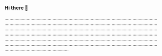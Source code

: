 ### Hi there 👋

............................................................................................................................................................................................................................................................................................................................................................................................................................................................................................................................................................................................................................................................................................................................................................................................................................